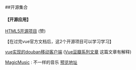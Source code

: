##开源集合

#### 【开源应用】

[HTML5开源项目](http://mobdevgroup.com/platform/html5/project) (赞)



【在过完vue官方文档后，这2个开源项目可以学习学习】

[vue实现的douban移动客户端](https://github.com/jeneser/douban) ([Vue豆瓣系列文章](http://www.jianshu.com/p/3e4d06b9e0fd) 这篇文章有解释)

[MagicMusic](https://github.com/hzzly/MagicMusic) : 不一样的音乐 [预览地址](http://hzzly.net/magic-music) 